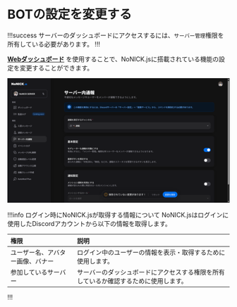 ﻿---
icon: tools
order: 98
---

# BOTの設定を変更する

!!!success
サーバーのダッシュボードにアクセスするには、`サーバー管理`権限を所有している必要があります。
!!!

[**Webダッシュボード**](https://dashboard.nonick-js.com) を使用することで、NoNICK.jsに搭載されている機能の設定を変更することができます。

![](/static/tutorial/how-to-setting/1.png)

!!!info ログイン時にNoNICK.jsが取得する情報について
NoNICK.jsはログインに使用したDiscordアカウントから以下の情報を取得します。

権限                                         | 説明
:---                                         | :---
ユーザー名、アバター画像、バナー | ログイン中のユーザーの情報を表示・取得するために使用します。
参加しているサーバー | サーバーのダッシュボードにアクセスする権限を所有しているか確認するために使用します。
!!!
